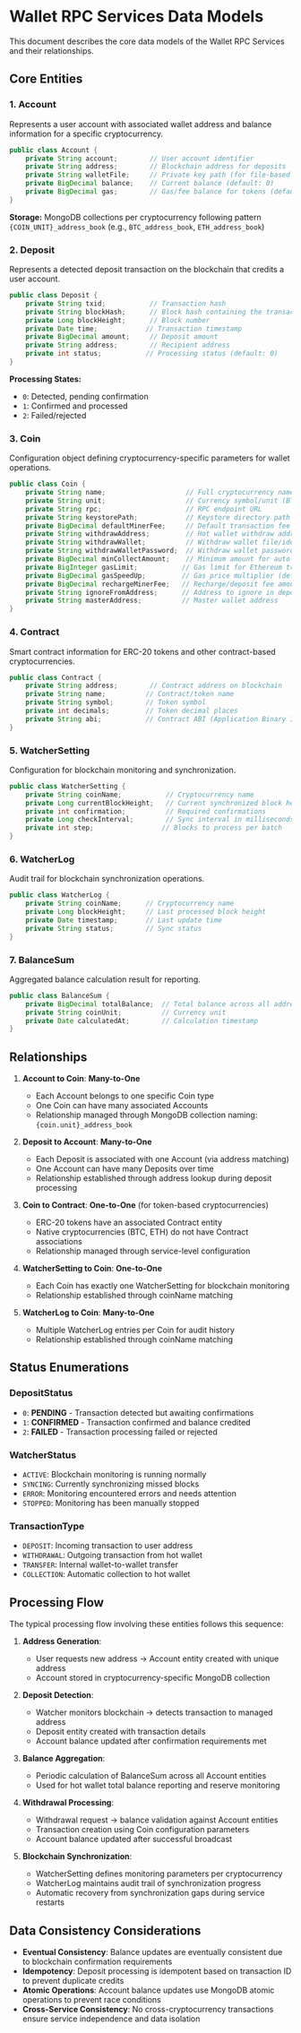 # Wallet RPC Services Data Models

This document describes the core data models of the Wallet RPC Services and their relationships.

## Core Entities

### 1. Account

Represents a user account with associated wallet address and balance information for a specific cryptocurrency.

```java
public class Account {
    private String account;        // User account identifier
    private String address;        // Blockchain address for deposits
    private String walletFile;     // Private key path (for file-based wallets)
    private BigDecimal balance;    // Current balance (default: 0)
    private BigDecimal gas;        // Gas/fee balance for tokens (default: 0)
}
```

**Storage:** MongoDB collections per cryptocurrency following pattern `{COIN_UNIT}_address_book` (e.g., `BTC_address_book`, `ETH_address_book`)

### 2. Deposit

Represents a detected deposit transaction on the blockchain that credits a user account.

```java
public class Deposit {
    private String txid;           // Transaction hash
    private String blockHash;      // Block hash containing the transaction
    private Long blockHeight;      // Block number
    private Date time;            // Transaction timestamp
    private BigDecimal amount;     // Deposit amount
    private String address;        // Recipient address
    private int status;           // Processing status (default: 0)
}
```

**Processing States:**
- `0`: Detected, pending confirmation
- `1`: Confirmed and processed
- `2`: Failed/rejected

### 3. Coin

Configuration object defining cryptocurrency-specific parameters for wallet operations.

```java
public class Coin {
    private String name;                    // Full cryptocurrency name
    private String unit;                    // Currency symbol/unit (BTC, ETH, etc.)
    private String rpc;                     // RPC endpoint URL
    private String keystorePath;            // Keystore directory path
    private BigDecimal defaultMinerFee;     // Default transaction fee
    private String withdrawAddress;         // Hot wallet withdraw address
    private String withdrawWallet;          // Withdraw wallet file/identifier
    private String withdrawWalletPassword;  // Withdraw wallet password
    private BigDecimal minCollectAmount;    // Minimum amount for auto-collection
    private BigInteger gasLimit;           // Gas limit for Ethereum transactions
    private BigDecimal gasSpeedUp;         // Gas price multiplier (default: 1)
    private BigDecimal rechargeMinerFee;   // Recharge/deposit fee amount
    private String ignoreFromAddress;      // Address to ignore in deposits
    private String masterAddress;          // Master wallet address
}
```

### 4. Contract

Smart contract information for ERC-20 tokens and other contract-based cryptocurrencies.

```java
public class Contract {
    private String address;        // Contract address on blockchain
    private String name;          // Contract/token name
    private String symbol;        // Token symbol
    private int decimals;         // Token decimal places
    private String abi;           // Contract ABI (Application Binary Interface)
}
```

### 5. WatcherSetting

Configuration for blockchain monitoring and synchronization.

```java
public class WatcherSetting {
    private String coinName;           // Cryptocurrency name
    private Long currentBlockHeight;   // Current synchronized block height
    private int confirmation;          // Required confirmations
    private Long checkInterval;        // Sync interval in milliseconds
    private int step;                 // Blocks to process per batch
}
```

### 6. WatcherLog

Audit trail for blockchain synchronization operations.

```java
public class WatcherLog {
    private String coinName;      // Cryptocurrency name
    private Long blockHeight;     // Last processed block height
    private Date timestamp;       // Last update time
    private String status;        // Sync status
}
```

### 7. BalanceSum

Aggregated balance calculation result for reporting.

```java
public class BalanceSum {
    private BigDecimal totalBalance;  // Total balance across all addresses
    private String coinUnit;          // Currency unit
    private Date calculatedAt;        // Calculation timestamp
}
```

## Relationships

1. **Account to Coin**: **Many-to-One**
   - Each Account belongs to one specific Coin type
   - One Coin can have many associated Accounts
   - Relationship managed through MongoDB collection naming: `{coin.unit}_address_book`

2. **Deposit to Account**: **Many-to-One** 
   - Each Deposit is associated with one Account (via address matching)
   - One Account can have many Deposits over time
   - Relationship established through address lookup during deposit processing

3. **Coin to Contract**: **One-to-One** (for token-based cryptocurrencies)
   - ERC-20 tokens have an associated Contract entity
   - Native cryptocurrencies (BTC, ETH) do not have Contract associations
   - Relationship managed through service-level configuration

4. **WatcherSetting to Coin**: **One-to-One**
   - Each Coin has exactly one WatcherSetting for blockchain monitoring
   - Relationship established through coinName matching

5. **WatcherLog to Coin**: **Many-to-One**
   - Multiple WatcherLog entries per Coin for audit history
   - Relationship established through coinName matching

## Status Enumerations

### DepositStatus
- `0`: **PENDING** - Transaction detected but awaiting confirmations
- `1`: **CONFIRMED** - Transaction confirmed and balance credited
- `2`: **FAILED** - Transaction processing failed or rejected

### WatcherStatus  
- `ACTIVE`: Blockchain monitoring is running normally
- `SYNCING`: Currently synchronizing missed blocks
- `ERROR`: Monitoring encountered errors and needs attention
- `STOPPED`: Monitoring has been manually stopped

### TransactionType
- `DEPOSIT`: Incoming transaction to user address
- `WITHDRAWAL`: Outgoing transaction from hot wallet
- `TRANSFER`: Internal wallet-to-wallet transfer
- `COLLECTION`: Automatic collection to hot wallet

## Processing Flow

The typical processing flow involving these entities follows this sequence:

1. **Address Generation**: 
   - User requests new address → Account entity created with unique address
   - Account stored in cryptocurrency-specific MongoDB collection

2. **Deposit Detection**:
   - Watcher monitors blockchain → detects transaction to managed address
   - Deposit entity created with transaction details
   - Account balance updated after confirmation requirements met

3. **Balance Aggregation**:
   - Periodic calculation of BalanceSum across all Account entities
   - Used for hot wallet total balance reporting and reserve monitoring

4. **Withdrawal Processing**:
   - Withdrawal request → balance validation against Account entities
   - Transaction creation using Coin configuration parameters
   - Account balance updated after successful broadcast

5. **Blockchain Synchronization**:
   - WatcherSetting defines monitoring parameters per cryptocurrency
   - WatcherLog maintains audit trail of synchronization progress
   - Automatic recovery from synchronization gaps during service restarts

## Data Consistency Considerations

- **Eventual Consistency**: Balance updates are eventually consistent due to blockchain confirmation requirements
- **Idempotency**: Deposit processing is idempotent based on transaction ID to prevent duplicate credits
- **Atomic Operations**: Account balance updates use MongoDB atomic operations to prevent race conditions
- **Cross-Service Consistency**: No cross-cryptocurrency transactions ensure service independence and data isolation
